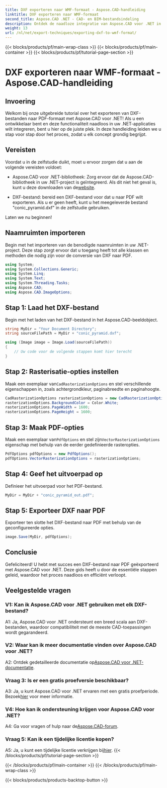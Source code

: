 ```yaml
---
title: DXF exporteren naar WMF-formaat - Aspose.CAD-handleiding
linktitle: DXF exporteren naar WMF-formaat
second_title: Aspose.CAD .NET - CAD- en BIM-bestandsindeling
description: Ontdek de naadloze integratie van Aspose.CAD voor .NET in deze stapsgewijze handleiding om DXF-bestanden moeiteloos naar PDF te exporteren.
weight: 13
url: /nl/net/export-techniques/exporting-dxf-to-wmf-format/
---
```


{{< blocks/products/pf/main-wrap-class >}}
{{< blocks/products/pf/main-container >}}
{{< blocks/products/pf/tutorial-page-section >}}

# DXF exporteren naar WMF-formaat - Aspose.CAD-handleiding

## Invoering

Welkom bij onze uitgebreide tutorial over het exporteren van DXF-bestanden naar PDF-formaat met Aspose.CAD voor .NET! Als u een ontwikkelaar bent en deze functionaliteit naadloos in uw .NET-applicaties wilt integreren, bent u hier op de juiste plek. In deze handleiding leiden we u stap voor stap door het proces, zodat u elk concept grondig begrijpt.

## Vereisten

Voordat u in de zelfstudie duikt, moet u ervoor zorgen dat u aan de volgende vereisten voldoet:

-  Aspose.CAD voor .NET-bibliotheek: Zorg ervoor dat de Aspose.CAD-bibliotheek in uw .NET-project is geïntegreerd. Als dit niet het geval is, kunt u deze downloaden van de[website](https://releases.aspose.com/cad/net/).

- DXF-bestand: bereid een DXF-bestand voor dat u naar PDF wilt exporteren. Als u er geen heeft, kunt u het meegeleverde bestand "conic_pyramid.dxf" in de zelfstudie gebruiken.

Laten we nu beginnen!

## Naamruimten importeren

Begin met het importeren van de benodigde naamruimten in uw .NET-project. Deze stap zorgt ervoor dat u toegang heeft tot alle klassen en methoden die nodig zijn voor de conversie van DXF naar PDF.

```csharp
using System;
using System.Collections.Generic;
using System.Linq;
using System.Text;
using System.Threading.Tasks;
using Aspose.CAD;
using Aspose.CAD.ImageOptions;
```

## Stap 1: Laad het DXF-bestand

Begin met het laden van het DXF-bestand in het Aspose.CAD-beeldobject.

```csharp
string MyDir = "Your Document Directory";
string sourceFilePath = MyDir + "conic_pyramid.dxf";

using (Image image = Image.Load(sourceFilePath))
{
    // Uw code voor de volgende stappen komt hier terecht
}
```

## Stap 2: Rasterisatie-opties instellen

 Maak een exemplaar van`CadRasterizationOptions` en stel verschillende eigenschappen in, zoals achtergrondkleur, paginabreedte en paginahoogte.

```csharp
CadRasterizationOptions rasterizationOptions = new CadRasterizationOptions();
rasterizationOptions.BackgroundColor = Color.White;
rasterizationOptions.PageWidth = 1600;
rasterizationOptions.PageHeight = 1600;
```

## Stap 3: Maak PDF-opties

 Maak een exemplaar van`PdfOptions` en stel zijn`VectorRasterizationOptions` eigenschap met behulp van de eerder gedefinieerde rasteropties.

```csharp
PdfOptions pdfOptions = new PdfOptions();
pdfOptions.VectorRasterizationOptions = rasterizationOptions;
```

## Stap 4: Geef het uitvoerpad op

Definieer het uitvoerpad voor het PDF-bestand.

```csharp
MyDir = MyDir + "conic_pyramid_out.pdf";
```

## Stap 5: Exporteer DXF naar PDF

Exporteer ten slotte het DXF-bestand naar PDF met behulp van de geconfigureerde opties.

```csharp
image.Save(MyDir, pdfOptions);
```

## Conclusie

Gefeliciteerd! U hebt met succes een DXF-bestand naar PDF geëxporteerd met Aspose.CAD voor .NET. Deze gids heeft u door de essentiële stappen geleid, waardoor het proces naadloos en efficiënt verloopt.

## Veelgestelde vragen

### V1: Kan ik Aspose.CAD voor .NET gebruiken met elk DXF-bestand?

A1: Ja, Aspose.CAD voor .NET ondersteunt een breed scala aan DXF-bestanden, waardoor compatibiliteit met de meeste CAD-toepassingen wordt gegarandeerd.

### V2: Waar kan ik meer documentatie vinden over Aspose.CAD voor .NET?

 A2: Ontdek gedetailleerde documentatie op[Aspose.CAD voor .NET-documentatie](https://reference.aspose.com/cad/net/).

### Vraag 3: Is er een gratis proefversie beschikbaar?

 A3: Ja, u kunt Aspose.CAD voor .NET ervaren met een gratis proefperiode. Bezoek[hier](https://releases.aspose.com/) voor meer informatie.

### V4: Hoe kan ik ondersteuning krijgen voor Aspose.CAD voor .NET?

A4: Ga voor vragen of hulp naar de[Aspose.CAD-forum](https://forum.aspose.com/c/cad/19).

### Vraag 5: Kan ik een tijdelijke licentie kopen?

 A5: Ja, u kunt een tijdelijke licentie verkrijgen bij[hier](https://purchase.aspose.com/temporary-license/).
{{< /blocks/products/pf/tutorial-page-section >}}

{{< /blocks/products/pf/main-container >}}
{{< /blocks/products/pf/main-wrap-class >}}

{{< blocks/products/products-backtop-button >}}
